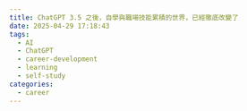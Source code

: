 ```yaml
---
title: ChatGPT 3.5 之後，自學與職場技能累積的世界，已經徹底改變了
date: 2025-04-29 17:18:43
tags:
  - AI
  - ChatGPT
  - career-development
  - learning
  - self-study
categories:
  - career
---
```

